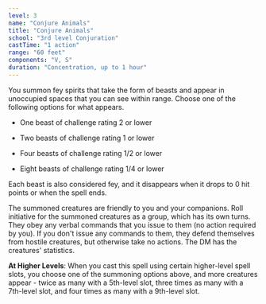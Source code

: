 ```yaml
---
level: 3
name: "Conjure Animals"
title: "Conjure Animals"
school: "3rd level Conjuration"
castTime: "1 action"
range: "60 feet"
components: "V, S"
duration: "Concentration, up to 1 hour"
---
```


You summon fey spirits that take the form of beasts and appear in unoccupied spaces that you can see within range. Choose one of the following options for what appears.

- One beast of challenge rating 2 or lower

- Two beasts of challenge rating 1 or lower

- Four beasts of challenge rating 1/2 or lower

- Eight beasts of challenge rating 1/4 or lower

Each beast is also considered fey, and it disappears when it drops to 0 hit points or when the spell ends.

The summoned creatures are friendly to you and your companions. Roll initiative for the summoned creatures as a group, which has its own turns. They obey any verbal commands that you issue to them (no action required by you). If you don't issue any commands to them, they defend themselves from hostile creatures, but otherwise take no actions. The DM has the creatures' statistics.

**At Higher Levels**: When you cast this spell using certain higher-level spell slots, you choose one of the summoning options above, and more creatures appear - twice as many with a 5th-level slot, three times as many with a 7th-level slot, and four times as many with a 9th-level slot.
